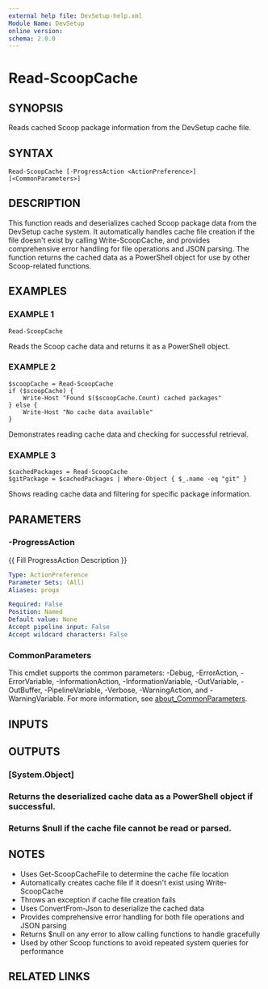 ```yaml
---
external help file: DevSetup-help.xml
Module Name: DevSetup
online version:
schema: 2.0.0
---
```


# Read-ScoopCache

## SYNOPSIS
Reads cached Scoop package information from the DevSetup cache file.

## SYNTAX

```
Read-ScoopCache [-ProgressAction <ActionPreference>] [<CommonParameters>]
```

## DESCRIPTION
This function reads and deserializes cached Scoop package data from the DevSetup cache system.
It automatically handles cache file creation if the file doesn't exist by calling Write-ScoopCache,
and provides comprehensive error handling for file operations and JSON parsing.
The function
returns the cached data as a PowerShell object for use by other Scoop-related functions.

## EXAMPLES

### EXAMPLE 1
```
Read-ScoopCache
```

Reads the Scoop cache data and returns it as a PowerShell object.

### EXAMPLE 2
```
$scoopCache = Read-ScoopCache
if ($scoopCache) {
    Write-Host "Found $($scoopCache.Count) cached packages"
} else {
    Write-Host "No cache data available"
}
```

Demonstrates reading cache data and checking for successful retrieval.

### EXAMPLE 3
```
$cachedPackages = Read-ScoopCache
$gitPackage = $cachedPackages | Where-Object { $_.name -eq "git" }
```

Shows reading cache data and filtering for specific package information.

## PARAMETERS

### -ProgressAction
{{ Fill ProgressAction Description }}

```yaml
Type: ActionPreference
Parameter Sets: (All)
Aliases: proga

Required: False
Position: Named
Default value: None
Accept pipeline input: False
Accept wildcard characters: False
```

### CommonParameters
This cmdlet supports the common parameters: -Debug, -ErrorAction, -ErrorVariable, -InformationAction, -InformationVariable, -OutVariable, -OutBuffer, -PipelineVariable, -Verbose, -WarningAction, and -WarningVariable. For more information, see [about_CommonParameters](http://go.microsoft.com/fwlink/?LinkID=113216).

## INPUTS

## OUTPUTS

### [System.Object]
### Returns the deserialized cache data as a PowerShell object if successful.
### Returns $null if the cache file cannot be read or parsed.
## NOTES
- Uses Get-ScoopCacheFile to determine the cache file location
- Automatically creates cache file if it doesn't exist using Write-ScoopCache
- Throws an exception if cache file creation fails
- Uses ConvertFrom-Json to deserialize the cached data
- Provides comprehensive error handling for both file operations and JSON parsing
- Returns $null on any error to allow calling functions to handle gracefully
- Used by other Scoop functions to avoid repeated system queries for performance

## RELATED LINKS
